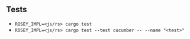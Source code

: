 ## Tests

- `ROSEY_IMPL=<js/rs> cargo test`
- `ROSEY_IMPL=<js/rs> cargo test --test cucumber -- --name "<test>"`